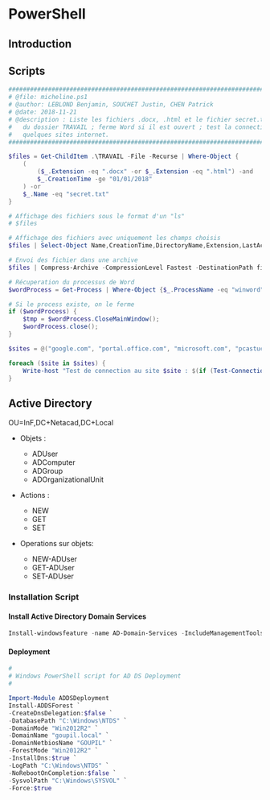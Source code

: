 # PowerShell

## Introduction

## Scripts

```PowerShell
###############################################################################
# @file: micheline.ps1                                                        #
# @author: LEBLOND Benjamin, SOUCHET Justin, CHEN Patrick                     #
# @date: 2018-11-21                                                           #
# @description : Liste les fichiers .docx, .html et le fichier secret.txt     #
# 	du dossier TRAVAIL ; ferme Word si il est ouvert ; test la connection a   #
# 	quelques sites internet.                                                  #
###############################################################################

$files = Get-ChildItem .\TRAVAIL -File -Recurse | Where-Object {
	(
		($_.Extension -eq ".docx" -or $_.Extension -eq ".html") -and
		$_.CreationTime -ge "01/01/2018"
	) -or
	$_.Name -eq "secret.txt"
}

# Affichage des fichiers sous le format d'un "ls"
# $files

# Affichage des fichiers avec uniquement les champs choisis
$files | Select-Object Name,CreationTime,DirectoryName,Extension,LastAccessTime,LastWriteTime,Length,FullName

# Envoi des fichier dans une archive
$files | Compress-Archive -CompressionLevel Fastest -DestinationPath files.zip -Force

# Récuperation du processus de Word
$wordProcess = Get-Process | Where-Object {$_.ProcessName -eq "winword"}

# Si le process existe, on le ferme
if ($wordProcess) {
	$tmp = $wordProcess.CloseMainWindow();
	$wordProcess.close();
}

$sites = @("google.com", "portal.office.com", "microsoft.com", "pcastuces.com", "aidermicheline.com")

foreach ($site in $sites) {
	Write-host "Test de connection au site $site : $(if (Test-Connection $site -quiet -BufferSize 1 -Count 1) {'OK'} else {'KO'})"
}

```

## Active Directory

OU=InF,DC+Netacad,DC+Local

 - Objets :
	 * ADUser
	 * ADComputer
	 * ADGroup
	 * ADOrganizationalUnit

 - Actions :
	 * NEW
	 * GET
	 * SET

 - Operations sur objets:
	 * NEW-ADUser
	 * GET-ADUser
	 * SET-ADUser

### Installation Script

#### Install Active Directory Domain Services

```PowerShell
Install-windowsfeature -name AD-Domain-Services -IncludeManagementTools
```

#### Deployment

```PowerShell
#
# Windows PowerShell script for AD DS Deployment
#

Import-Module ADDSDeployment
Install-ADDSForest `
-CreateDnsDelegation:$false `
-DatabasePath "C:\Windows\NTDS" `
-DomainMode "Win2012R2" `
-DomainName "goupil.local" `
-DomainNetbiosName "GOUPIL" `
-ForestMode "Win2012R2" `
-InstallDns:$true `
-LogPath "C:\Windows\NTDS" `
-NoRebootOnCompletion:$false `
-SysvolPath "C:\Windows\SYSVOL" `
-Force:$true
```


